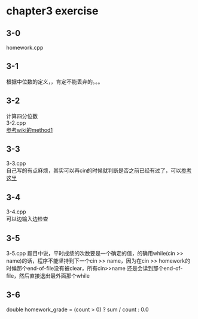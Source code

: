 # chapter3 exercise
## 3-0
homework.cpp
## 3-1
根据中位数的定义，，肯定不能丢弃的。。。
## 3-2
计算四分位数  
3-2.cpp  
[参考wiki的method1](https://en.wikipedia.org/wiki/Quartile#Method_1)
## 3-3
3-3.cpp  
自己写的有点麻烦，其实可以再cin的时候就判断是否之前已经有过了，可以[参考这里](https://github.com/anirudhtopiwala/Accelerated-C-Solutions/blob/master/Accelerated%20C%2B%2B/chapter03/3-3.cpp)
## 3-4
3-4.cpp  
可以边输入边检查
## 3-5
3-5.cpp
题目中说，平时成绩的次数要是一个确定的值，的确用while(cin >> name)的话，程序不能坚持到下一个cin >> name，因为在cin >> homework的时候那个end-of-file没有被clear，所有cin>>name 还是会读到那个end-of-file，然后直接退出最外面那个while
## 3-6
double homework_grade = (count > 0) ? sum / count : 0.0

